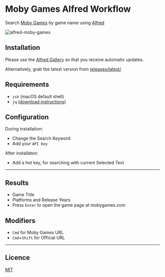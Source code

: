 # Moby Games Alfred Workflow

Search [Moby Games](https://www.mobygames.com) by game name using [Alfred](https://www.alfredapp.com)

![alfred-moby-games](https://github.com/user-attachments/assets/ca75f3d9-4db2-4712-a32f-9149b297d7ba)

## Installation

Please use the [Alfred Gallery](https://alfred.app/workflows/gingerbeardman/moby-games/) so that you receive automatic updates.

Alternatively, grab the latest version from [releases/latest/](https://github.com/gingerbeardman/alfred-moby-games/releases/latest/)

## Requirements
- `zsh` (macOS default shell)
- `jq` ([download instructions](https://jqlang.github.io/jq/download/))

## Configuration
During installation:
- Change the Search Keyword
- Add your `API Key`

After installaton:
- Add a hot key, for searching with current Selected Text

----

## Results
- Game Title
- Platforms and Release Years
- Press `Enter` to open the game page at mobygames.com

## Modifiers
- `Cmd` for Moby Games URL
- `Cmd`+`Shift` for Official URL

----

## Licence
[MIT](./LICENSE)
